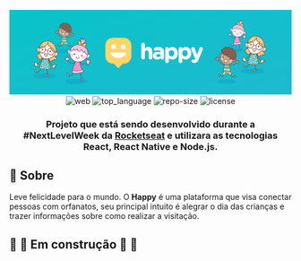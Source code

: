 <div align="center">

![Project Image](.github/happy.png)
![web] ![top_language] ![repo-size] ![license]

### Projeto que está sendo desenvolvido durante a #NextLevelWeek da [Rocketseat] e utilizara as tecnologias **React**, **React Native** e **Node.js**.

</div>

## :bookmark: Sobre

Leve felicidade para o mundo. O **Happy** é uma plataforma que visa conectar pessoas com orfanatos, seu principal intuito é alegrar o dia das crianças e trazer
informações sobre como realizar a visitação.


## :construction_worker: :construction: Em construção :construction: :construction_worker:


<!-- Links -->
[Rocketseat]: https://rocketseat.com.br/

<!-- Bagdes -->
[web]: https://img.shields.io/badge/web-React-63DAFA?style=flat-square
[server]: https://img.shields.io/badge/server-Node.js-brightgreen?style=flat-square
[mobile]: https://img.shields.io/badge/mobile-React%20Native-63DAFA?style=flat-square
[top_language]: https://img.shields.io/github/languages/top/iancmilan/happy?style=flat-square
[license]: https://img.shields.io/github/license/iancmilan/happy?style=flat-square
[repo-size]: https://img.shields.io/github/repo-size/iancmilan/happy?style=flat-square
